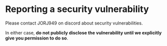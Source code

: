 # Reporting a security vulnerability

Please contact JORJ949 on discord about security vulnerabilities.

In either case, **do not publicly disclose the vulnerability until we explicitly give you permission to do so**.

